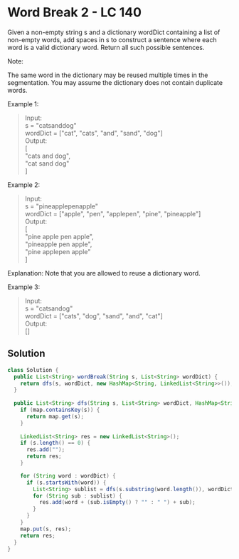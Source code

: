 # Word Break 2 - LC 140
Given a non-empty string s and a dictionary wordDict containing a list of non-empty words, add spaces in s to construct a sentence where each word is a valid dictionary word. Return all such possible sentences.

Note:

The same word in the dictionary may be reused multiple times in the segmentation.
You may assume the dictionary does not contain duplicate words.

Example 1:
>Input:\
>s = "catsanddog"\
>wordDict = ["cat", "cats", "and", "sand", "dog"]\
>Output:\
>[\
>  "cats and dog",\
>  "cat sand dog"\
>]

Example 2:

>Input:\
>s = "pineapplepenapple"\
>wordDict = ["apple", "pen", "applepen", "pine", "pineapple"]\
>Output:\
>[\
>  "pine apple pen apple",\
>  "pineapple pen apple",\
>  "pine applepen apple"\
>]

Explanation: Note that you are allowed to reuse a dictionary word.

Example 3:
>Input:\
>s = "catsandog"\
>wordDict = ["cats", "dog", "sand", "and", "cat"]\
>Output:\
>[]

## Solution
```java
class Solution {
  public List<String> wordBreak(String s, List<String> wordDict) {
    return dfs(s, wordDict, new HashMap<String, LinkedList<String>>());
  }
  
  public List<String> dfs(String s, List<String> wordDict, HashMap<String, LinkedList<String>> map) {
    if (map.containsKey(s)) {
      return map.get(s);
    }
    
    LinkedList<String> res = new LinkedList<String>();
    if (s.length() == 0) {
      res.add("");
      return res;
    }

    for (String word : wordDict) {
      if (s.startsWith(word)) {
        List<String> sublist = dfs(s.substring(word.length()), wordDict, map);
        for (String sub : sublist) {
          res.add(word + (sub.isEmpty() ? "" : " ") + sub);
        }
      }
    }
    map.put(s, res);
    return res;
  }
}
```
